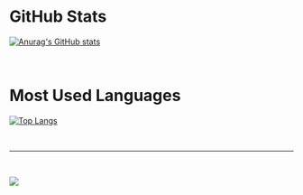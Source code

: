
<h1>GitHub Stats</h1>

[![Anurag's GitHub stats](https://github-readme-stats.vercel.app/api?username=ksh3760&show_icons=true&bg_color=DEG,202020,000000&title_color=FF8000&text_color=FFFFFF&icon_color=FF8000&hide_border=true)](https://github.com/anuraghazra/github-readme-stats)

<br/>

<h1>Most Used Languages</h1>

[![Top Langs](https://github-readme-stats.vercel.app/api/top-langs/?username=ksh3760&bg_color=DEG,202020,000000&title_color=FF8000&text_color=FFFFFF&icon_color=FF8000&hide=css,html&hide_border=true)](https://github.com/anuraghazra/github-readme-stats)

<br/>

<hr>
<br/>

<a href="https://hits.seeyoufarm.com"><img src="https://hits.seeyoufarm.com/api/count/incr/badge.svg?url=https%3A%2F%2Fgithub.com%2Fksh3760&count_bg=%23FF8000&title_bg=%23090909&icon=github.svg&icon_color=%23FFFFFF&title=Github&edge_flat=false"/></a>